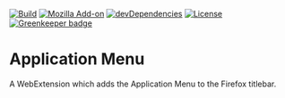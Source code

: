 [![Build](https://travis-ci.com/ExE-Boss/app-menu.svg?branch=master)](https://travis-ci.com/ExE-Boss/app-menu)
[![Mozilla Add-on](https://img.shields.io/amo/v/application-menu.svg)](https://addons.mozilla.org/firefox/addon/application-menu/)
[![devDependencies](https://img.shields.io/david/dev/ExE-Boss/app-menu.svg)](https://david-dm.org/ExE-Boss/app-menu?type=dev)
[![License](https://img.shields.io/github/license/ExE-Boss/app-menu.svg)](https://github.com/ExE-Boss/app-menu/blob/master/LICENSE) [![Greenkeeper badge](https://badges.greenkeeper.io/ExE-Boss/app-menu.svg)](https://greenkeeper.io/)

Application Menu
================

A WebExtension which adds the Application Menu to the Firefox titlebar.
